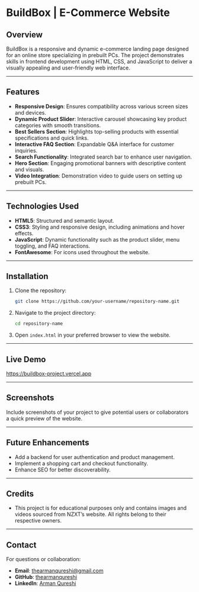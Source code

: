 # BuildBox | E-Commerce Website

## Overview  
BuildBox is a responsive and dynamic e-commerce landing page designed for an online store specializing in prebuilt PCs. The project demonstrates skills in frontend development using HTML, CSS, and JavaScript to deliver a visually appealing and user-friendly web interface.

---

## Features  
- **Responsive Design**: Ensures compatibility across various screen sizes and devices.  
- **Dynamic Product Slider**: Interactive carousel showcasing key product categories with smooth transitions.  
- **Best Sellers Section**: Highlights top-selling products with essential specifications and quick links.  
- **Interactive FAQ Section**: Expandable Q&A interface for customer inquiries.  
- **Search Functionality**: Integrated search bar to enhance user navigation.  
- **Hero Section**: Engaging promotional banners with descriptive content and visuals.  
- **Video Integration**: Demonstration video to guide users on setting up prebuilt PCs.  

---

## Technologies Used  
- **HTML5**: Structured and semantic layout.  
- **CSS3**: Styling and responsive design, including animations and hover effects.  
- **JavaScript**: Dynamic functionality such as the product slider, menu toggling, and FAQ interactions.  
- **FontAwesome**: For icons used throughout the website.  

---

## Installation  
1. Clone the repository:  
   ```bash
   git clone https://github.com/your-username/repository-name.git
   ```
2. Navigate to the project directory:  
   ```bash
   cd repository-name
   ```
3. Open `index.html` in your preferred browser to view the website.

---

## Live Demo  
https://buildbox-project.vercel.app

---

## Screenshots  
Include screenshots of your project to give potential users or collaborators a quick preview of the website.

---

## Future Enhancements  
- Add a backend for user authentication and product management.  
- Implement a shopping cart and checkout functionality.  
- Enhance SEO for better discoverability.  

---

## Credits  
- This project is for educational purposes only and contains images and videos sourced from NZXT’s website. All rights belong to their respective owners.

---

## Contact  
For questions or collaboration:  
- **Email**: [thearmanqureshi@gmail.com](mailto:thearmanqureshi@gmail.com)  
- **GitHub**: [thearmanqureshi](https://github.com/thearmanqureshi)  
- **LinkedIn**: [Arman Qureshi](https://www.linkedin.com/in/thearmanqureshi/)  

